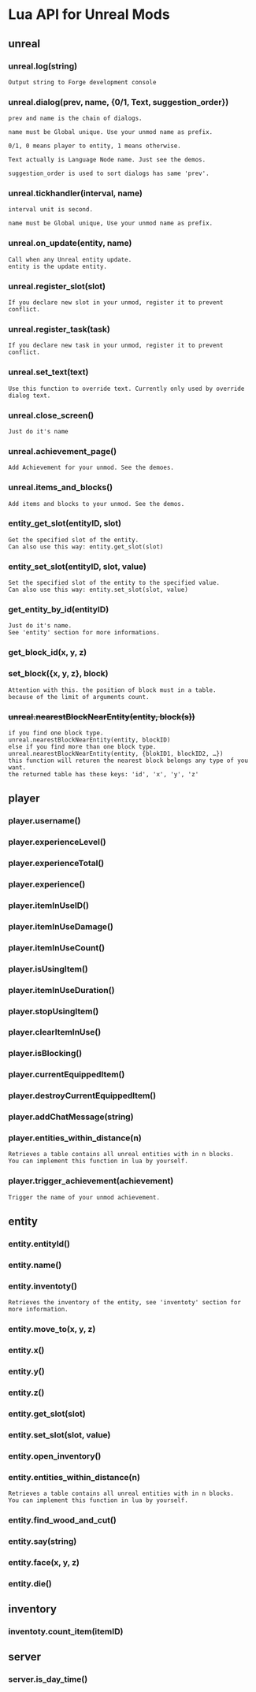 
# Lua API for Unreal Mods

## unreal

### unreal.log(string)

```
Output string to Forge development console
```

### unreal.dialog(prev, name, {0/1, Text, suggestion_order})

```
prev and name is the chain of dialogs.

name must be Global unique. Use your unmod name as prefix.

0/1, 0 means player to entity, 1 means otherwise.

Text actually is Language Node name. Just see the demos.

suggestion_order is used to sort dialogs has same 'prev'.
```

### unreal.tickhandler(interval, name)
```
interval unit is second.

name must be Global unique, Use your unmod name as prefix.
```

### unreal.on_update(entity, name)
```
Call when any Unreal entity update.
entity is the update entity.
```

### unreal.register_slot(slot)
```
If you declare new slot in your unmod, register it to prevent conflict.
```

### unreal.register_task(task)
```
If you declare new task in your unmod, register it to prevent conflict.
```

### unreal.set_text(text)
```
Use this function to override text. Currently only used by override dialog text.
```

### unreal.close_screen()
```
Just do it's name
```

### unreal.achievement_page()
```
Add Achievement for your unmod. See the demoes.
```

### unreal.items_and_blocks()
```
Add items and blocks to your unmod. See the demos.
```

### entity_get_slot(entityID, slot)
```
Get the specified slot of the entity.
Can also use this way: entity.get_slot(slot)
```

### entity_set_slot(entityID, slot, value)
```
Set the specified slot of the entity to the specified value.
Can also use this way: entity.set_slot(slot, value)
```

### get_entity_by_id(entityID)
```
Just do it's name.
See 'entity' section for more informations.
```

### get_block_id(x, y, z)

### set_block({x, y, z}, block)
```
Attention with this. the position of block must in a table.
because of the limit of arguments count.
```

### ~~unreal.nearestBlockNearEntity(entity, block(s))~~
```
if you find one block type.
unreal.nearestBlockNearEntity(entity, blockID)
else if you find more than one block type.
unreal.nearestBlockNearEntity(entity, {blokID1, blockID2, …})
this function will returen the nearest block belongs any type of you want.
the returned table has these keys: 'id', 'x', 'y', 'z'
```

## player

### player.username()

### player.experienceLevel()

### player.experienceTotal()

### player.experience()

### player.itemInUseID()

### player.itemInUseDamage()

### player.itemInUseCount()

### player.isUsingItem()

### player.itemInUseDuration()

### player.stopUsingItem()

### player.clearItemInUse()

### player.isBlocking()

### player.currentEquippedItem()

### player.destroyCurrentEquippedItem()

### player.addChatMessage(string)

### player.entities_within_distance(n)
```
Retrieves a table contains all unreal entities with in n blocks.
You can implement this function in lua by yourself.
```

### player.trigger_achievement(achievement)
```
Trigger the name of your unmod achievement.
```

## entity

### entity.entityId()

### entity.name()

### entity.inventoty()
```
Retrieves the inventory of the entity, see 'inventoty' section for more information.
```

### entity.move_to(x, y, z)

### entity.x()

### entity.y()

### entity.z()

### entity.get_slot(slot)

### entity.set_slot(slot, value)

### entity.open_inventory()

### entity.entities_within_distance(n)
```
Retrieves a table contains all unreal entities with in n blocks.
You can implement this function in lua by yourself.
```

### entity.find_wood_and_cut()

### entity.say(string)

### entity.face(x, y, z)

### entity.die()

## inventory

### inventoty.count_item(itemID)

## server

### server.is_day_time()


